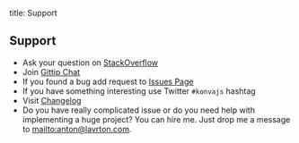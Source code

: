 title: Support

## Support

* Ask your question on [StackOverflow](https://stackoverflow.com/questions/tagged/konvajs)
* Join [Gittip Chat](https://gitter.im/konvajs/konva)
* If you found a bug add request to [Issues Page](https://github.com/konvajs/konva/issues)
* If you have something interesting use Twitter `#konvajs` hashtag
* Visit [Changelog](https://github.com/konvajs/konva/blob/master/CHANGELOG.md)
* Do you have really complicated issue or do you need help with implementing a huge project? You can hire me. Just drop me a message to <mailto:anton@lavrton.com>.
